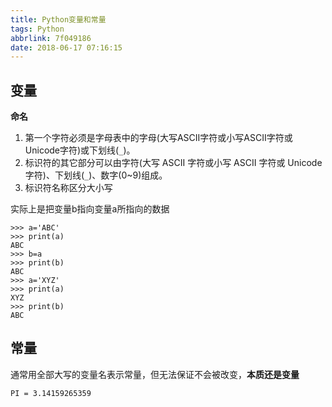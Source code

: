 ```yaml
---
title: Python变量和常量
tags: Python
abbrlink: 7f049186
date: 2018-06-17 07:16:15
---
```


## 变量
**命名**
1. 第一个字符必须是字母表中的字母(大写ASCII字符或小写ASCII字符或Unicode字符)或下划线(`_`)。
2. 标识符的其它部分可以由字符(大写 ASCII 字符或小写 ASCII 字符或 Unicode字符)、下划线(`_`)、数字(0~9)组成。
3. 标识符名称区分大小写


实际上是把变量b指向变量a所指向的数据
```
>>> a='ABC'
>>> print(a)
ABC
>>> b=a
>>> print(b)
ABC
>>> a='XYZ'
>>> print(a)
XYZ
>>> print(b)
ABC
```


## 常量
通常用全部大写的变量名表示常量，但无法保证不会被改变，**本质还是变量**

```
PI = 3.14159265359
```
